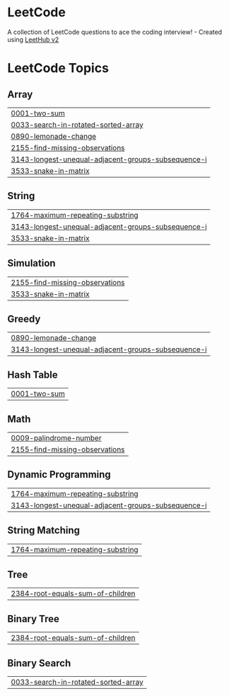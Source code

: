 # LeetCode
A collection of LeetCode questions to ace the coding interview! - Created using [LeetHub v2](https://github.com/arunbhardwaj/LeetHub-2.0)

<!---LeetCode Topics Start-->
# LeetCode Topics
## Array
|  |
| ------- |
| [0001-two-sum](https://github.com/mabelmercita/LeetCode/tree/master/0001-two-sum) |
| [0033-search-in-rotated-sorted-array](https://github.com/mabelmercita/LeetCode/tree/master/0033-search-in-rotated-sorted-array) |
| [0890-lemonade-change](https://github.com/mabelmercita/LeetCode/tree/master/0890-lemonade-change) |
| [2155-find-missing-observations](https://github.com/mabelmercita/LeetCode/tree/master/2155-find-missing-observations) |
| [3143-longest-unequal-adjacent-groups-subsequence-i](https://github.com/mabelmercita/LeetCode/tree/master/3143-longest-unequal-adjacent-groups-subsequence-i) |
| [3533-snake-in-matrix](https://github.com/mabelmercita/LeetCode/tree/master/3533-snake-in-matrix) |
## String
|  |
| ------- |
| [1764-maximum-repeating-substring](https://github.com/mabelmercita/LeetCode/tree/master/1764-maximum-repeating-substring) |
| [3143-longest-unequal-adjacent-groups-subsequence-i](https://github.com/mabelmercita/LeetCode/tree/master/3143-longest-unequal-adjacent-groups-subsequence-i) |
| [3533-snake-in-matrix](https://github.com/mabelmercita/LeetCode/tree/master/3533-snake-in-matrix) |
## Simulation
|  |
| ------- |
| [2155-find-missing-observations](https://github.com/mabelmercita/LeetCode/tree/master/2155-find-missing-observations) |
| [3533-snake-in-matrix](https://github.com/mabelmercita/LeetCode/tree/master/3533-snake-in-matrix) |
## Greedy
|  |
| ------- |
| [0890-lemonade-change](https://github.com/mabelmercita/LeetCode/tree/master/0890-lemonade-change) |
| [3143-longest-unequal-adjacent-groups-subsequence-i](https://github.com/mabelmercita/LeetCode/tree/master/3143-longest-unequal-adjacent-groups-subsequence-i) |
## Hash Table
|  |
| ------- |
| [0001-two-sum](https://github.com/mabelmercita/LeetCode/tree/master/0001-two-sum) |
## Math
|  |
| ------- |
| [0009-palindrome-number](https://github.com/mabelmercita/LeetCode/tree/master/0009-palindrome-number) |
| [2155-find-missing-observations](https://github.com/mabelmercita/LeetCode/tree/master/2155-find-missing-observations) |
## Dynamic Programming
|  |
| ------- |
| [1764-maximum-repeating-substring](https://github.com/mabelmercita/LeetCode/tree/master/1764-maximum-repeating-substring) |
| [3143-longest-unequal-adjacent-groups-subsequence-i](https://github.com/mabelmercita/LeetCode/tree/master/3143-longest-unequal-adjacent-groups-subsequence-i) |
## String Matching
|  |
| ------- |
| [1764-maximum-repeating-substring](https://github.com/mabelmercita/LeetCode/tree/master/1764-maximum-repeating-substring) |
## Tree
|  |
| ------- |
| [2384-root-equals-sum-of-children](https://github.com/mabelmercita/LeetCode/tree/master/2384-root-equals-sum-of-children) |
## Binary Tree
|  |
| ------- |
| [2384-root-equals-sum-of-children](https://github.com/mabelmercita/LeetCode/tree/master/2384-root-equals-sum-of-children) |
## Binary Search
|  |
| ------- |
| [0033-search-in-rotated-sorted-array](https://github.com/mabelmercita/LeetCode/tree/master/0033-search-in-rotated-sorted-array) |
<!---LeetCode Topics End-->